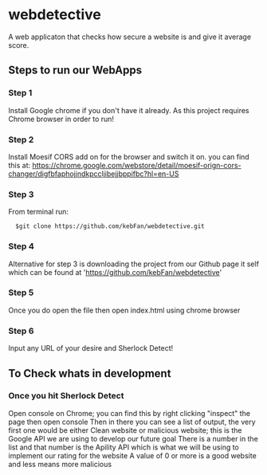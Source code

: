 # webdetective
A web applicaton that checks how secure a website is and give it average score.


## Steps to run our WebApps
### Step 1
Install Google chrome if you don't have it already. As this project requires Chrome browser in order to run!

### Step 2
Install Moesif CORS add on for the browser and switch it on. you can find this at: https://chrome.google.com/webstore/detail/moesif-orign-cors-changer/digfbfaphojjndkpccljibejjbppifbc?hl=en-US

### Step 3
From terminal run:
```
  $git clone https://github.com/kebFan/webdetective.git
```
### Step 4
Alternative for step 3 is downloading the project from our Github page it self which can be found at
'https://github.com/kebFan/webdetective'

### Step 5
Once you do open the file then open index.html using chrome browser

### Step 6
Input any URL of your desire and Sherlock Detect!


## To Check whats in development

### Once you hit Sherlock Detect
  Open console on Chrome; you can find this by right clicking "inspect" the page then open console
Then in there you can see a list of output, the very first one would be either Clean website or malicious website; this is the Google API we are using to develop our future goal
There is a number in the list and that number is the Apility API which is what we will be using to implement our rating for the website
A value of 0 or more is a good website and less means more malicious   
